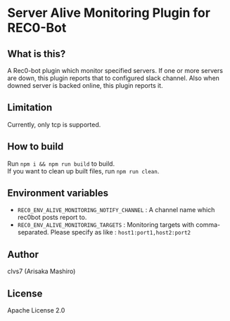 # Server Alive Monitoring Plugin for REC0-Bot

## What is this?
A Rec0-bot plugin which monitor specified servers. If one or more servers are down, this plugin reports that to configured slack channel. Also when downed server is backed online, this plugin reports it.

## Limitation
Currently, only tcp is supported.

## How to build
Run `npm i && npm run build` to build.  
If you want to clean up built files, run `npm run clean`.

## Environment variables
- `REC0_ENV_ALIVE_MONITORING_NOTIFY_CHANNEL` : A channel name which rec0bot posts report to.
- `REC0_ENV_ALIVE_MONITORING_TARGETS` : Monitoring targets with comma-separated. Please specify as like : `host1:port1,host2:port2`

## Author
clvs7 (Arisaka Mashiro)

## License
Apache License 2.0
